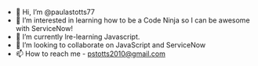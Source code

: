 - 👋 Hi, I’m @paulastotts77
- 👀 I’m interested in learning how to be a Code Ninja so I can be awesome with ServiceNow!
- 🌱 I’m currently lre-learning Javascript.
- 💞️ I’m looking to collaborate on JavaScript and ServiceNow
- 📫 How to reach me - pstotts2010@gmail.com

<!---
paulastotts77/paulastotts77 is a ✨ special ✨ repository because its `README.md` (this file) appears on your GitHub profile.
You can click the Preview link to take a look at your changes.
--->
